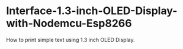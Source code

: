 # Interface-1.3-inch-OLED-Display-with-Nodemcu-Esp8266
How to print simple text using 1.3 inch OLED Display.
